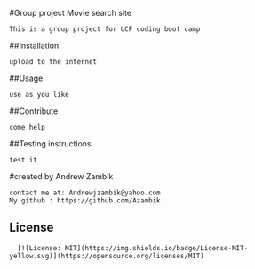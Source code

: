 
  #Group project Movie search site

    This is a group project for UCF coding boot camp
    
  ##Installation
  
    upload to the internet
  
  
    
  ##Usage
  
    use as you like
  
  
    
  ##Contribute
  
    come help
  
  
    
  ##Testing instructions
  
    test it 
  
  
  #created by
    Andrew Zambik
    
    contact me at: Andrewjzambik@yahoo.com
    My github : https://github.com/Azambik
    
   ## License
    
      [![License: MIT](https://img.shields.io/badge/License-MIT-yellow.svg)](https://opensource.org/licenses/MIT)
